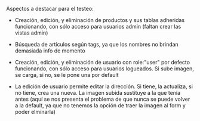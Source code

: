 Aspectos a destacar para el testeo:

- Creación, edición, y eliminación de productos y sus tablas adheridas funcionando, con sólo acceso para usuarios admin (faltan crear las vistas admin)

- Búsqueda de artículos según tags, ya que los nombres no brindan demasiada info de momento

- Creación, edición, y eliminación de usuario con role:"user" por defecto funcionando, con sólo acceso para usuarios logueados. Si sube imagen, se carga, si no, se le pone una por default

- La edición de usuario permite editar la dirección. Si tiene, la actualiza, si no tiene, crea una nueva. La imagen subida sustituye a la que tenía antes (aquí se nos presenta el problema de que nunca se puede volver a la default, ya que no tenemos la opción de traer la imagen al form y poder elminarla)
